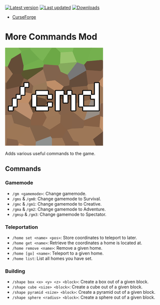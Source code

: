 [![Latest version](https://img.shields.io/github/v/release/Nixinova/MoreCommands?label=version&style=flat-square)](https://github.com/Nixinova/MoreCommands/releases)
[![Last updated](https://img.shields.io/github/release-date/Nixinova/MoreCommands?label=updated&style=flat-square)](https://github.com/Nixinova/MoreCommands/releases)
[![Downloads](https://cf.way2muchnoise.eu/short_487893.svg)](https://www.curseforge.com/minecraft/mc-mods/morecmds)

- [CurseForge](https://www.curseforge.com/minecraft/mc-mods/morecmds)

# More Commands Mod

![MoreCMDs](src/main/resources/assets/morecmds/icon.png)

Adds various useful commands to the game.

## Commands

### Gamemode
- `/gm <gamemode>`: Change gamemode.
- `/gms` & `/gm0`: Change gamemode to Survival.
- `/gmc` & `/gm1`: Change gamemode to Creative.
- `/gma` & `/gm2`: Change gamemode to Adventure.
- `/gmsp` & `/gm3`: Change gamemode to Spectator.

### Teleportation
- `/home set <name> <pos>`: Store coordinates to teleport to later.
- `/home get <name>`: Retrieve the coordinates a home is located at.
- `/home remove <name>`: Remove a given home.
- `/home [go] <name>`: Teleport to a given home.
- `/home list`: List all homes you have set.

### Building
- `/shape box <x> <y> <z> <block>`: Create a box out of a given block.
- `/shape cube <size> <block>`: Create a cube out of a given block.
- `/shape pyramid <size> <block>`: Create a pyramid out of a given block.
- `/shape sphere <radius> <block>`: Create a sphere out of a given block.
